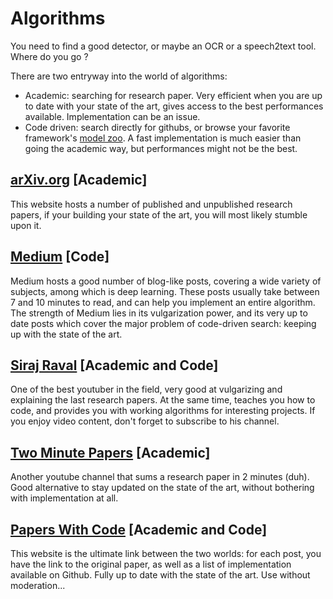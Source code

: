 Algorithms
=========

You need to find a good detector, or maybe an OCR or a speech2text tool. Where do you go ?

There are two entryway into the world of algorithms:
- Academic: searching for research paper. Very efficient when you are up to date with your state of the art, gives access to the best performances available. Implementation can be an issue.
- Code driven: search directly for githubs, or browse your favorite framework's [model zoo](https://mxnet.incubator.apache.org/model_zoo/). A fast implementation is much easier than going the academic way, but performances might not be the best.

## [arXiv.org](http://arxiv.org) [Academic]
This website hosts a number of published and unpublished research papers, if your building your state of the art, you will most likely stumble upon it.

## [Medium](https://medium.com/) [Code]
Medium hosts a good number of blog-like posts, covering a wide variety of subjects, among which is deep learning. These posts usually take between 7 and 10 minutes to read, and can help you implement an entire algorithm.
The strength of Medium lies in its vulgarization power, and its very up to date posts which cover the major problem of code-driven search: keeping up with the state of the art.

## [Siraj Raval](https://www.youtube.com/channel/UCWN3xxRkmTPmbKwht9FuE5A) [Academic and Code]
One of the best youtuber in the field, very good at vulgarizing and explaining the last research papers. At the same time, teaches you how to code, and provides you with working algorithms for interesting projects. If you enjoy video content, don't forget to subscribe to his channel.

## [Two Minute Papers](https://www.youtube.com/user/keeroyz) [Academic]
Another youtube channel that sums a research paper in 2 minutes (duh). Good alternative to stay updated on the state of the art, without bothering with implementation at all.

## [Papers With Code](https://paperswithcode.com/) [Academic and Code]
This website is the ultimate link between the two worlds: for each post, you have the link to the original paper, as well as a list of implementation available on Github. Fully up to date with the state of the art. Use without moderation...

